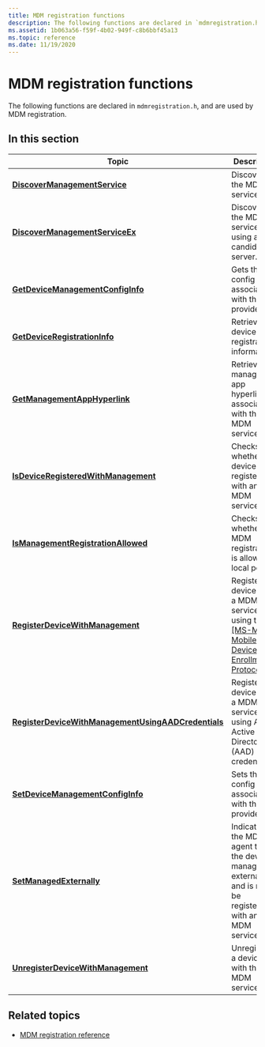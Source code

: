 ```yaml
---
title: MDM registration functions
description: The following functions are declared in `mdmregistration.h`, and are used by MDM registration.
ms.assetid: 1b063a56-f59f-4b02-949f-c8b6bbf45a13
ms.topic: reference
ms.date: 11/19/2020
---
```


# MDM registration functions

The following functions are declared in `mdmregistration.h`, and are used by MDM registration.

## In this section

| Topic | Description |
|-|-|
| [**DiscoverManagementService**](/windows/win32/api/MDMRegistration/nf-mdmregistration-discovermanagementservice) | Discovers the MDM service. |
| [**DiscoverManagementServiceEx**](/windows/win32/api/MDMRegistration/nf-mdmregistration-discovermanagementserviceex) | Discovers the MDM service using a candidate server. |
| [**GetDeviceManagementConfigInfo**](/windows/win32/api/mdmregistration/nf-mdmregistration-getdevicemanagementconfiginfo) | Gets the config info associated with the provider ID. |
| [**GetDeviceRegistrationInfo**](/windows/win32/api/MDMRegistration/nf-mdmregistration-getdeviceregistrationinfo) | Retrieves the device registration information. |
| [**GetManagementAppHyperlink**](/windows/win32/api/MDMRegistration/nf-mdmregistration-getmanagementapphyperlink) | Retrieves the management app hyperlink associated with the MDM service. |
| [**IsDeviceRegisteredWithManagement**](/windows/win32/api/MDMRegistration/nf-mdmregistration-isdeviceregisteredwithmanagement) | Checks whether the device is registered with an MDM service. |
| [**IsManagementRegistrationAllowed**](/windows/win32/api/MDMRegistration/nf-mdmregistration-ismanagementregistrationallowed) | Checks whether MDM registration is allowed by local policy. |
| [**RegisterDeviceWithManagement**](/windows/win32/api/MDMRegistration/nf-mdmregistration-registerdevicewithmanagement) | Registers a device with a MDM service, using the [\[MS-MDE\]: Mobile Device Enrollment Protocol](/openspecs/windows_protocols/ms-mde/5c841535-042e-489e-913c-9d783d741267). |
| [**RegisterDeviceWithManagementUsingAADCredentials**](/windows/win32/api/MDMRegistration/nf-mdmregistration-registerdevicewithmanagementusingaadcredentials) | Registers a device with a MDM service, using Azure Active Directory (AAD) credentials. |
| [**SetDeviceManagementConfigInfo**](/windows/win32/api/mdmregistration/nf-mdmregistration-setdevicemanagementconfiginfo) | Sets the config info associated with the provider ID. |
| [**SetManagedExternally**](/windows/win32/api/MDMRegistration/nf-mdmregistration-setmanagedexternally) | Indicates to the MDM agent that the device is managed externally and is not to be registered with an MDM service. |
| [**UnregisterDeviceWithManagement**](/windows/win32/api/MDMRegistration/nf-mdmregistration-unregisterdevicewithmanagement) | Unregisters a device with the MDM service. |

## Related topics

* [MDM registration reference](./mdm-registration-reference.md)
